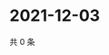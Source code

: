 # 2021-12-03

共 0 条

<!-- BEGIN WEIBO -->
<!-- 最后更新时间 Fri Dec 03 2021 01:22:25 GMT+0800 (China Standard Time) -->

<!-- END WEIBO -->
